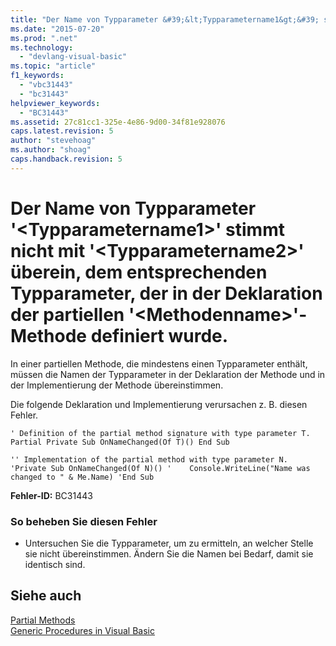 ```yaml
---
title: "Der Name von Typparameter &#39;&lt;Typparametername1&gt;&#39; stimmt nicht mit &#39;&lt;Typparametername2&gt;&#39; &#252;berein, dem entsprechenden Typparameter, der in der Deklaration der partiellen &#39;&lt;Methodenname&gt;&#39;-Methode definiert wurde. | Microsoft Docs"
ms.date: "2015-07-20"
ms.prod: ".net"
ms.technology: 
  - "devlang-visual-basic"
ms.topic: "article"
f1_keywords: 
  - "vbc31443"
  - "bc31443"
helpviewer_keywords: 
  - "BC31443"
ms.assetid: 27c81cc1-325e-4e86-9d00-34f81e928076
caps.latest.revision: 5
author: "stevehoag"
ms.author: "shoag"
caps.handback.revision: 5
---
```

# Der Name von Typparameter &#39;&lt;Typparametername1&gt;&#39; stimmt nicht mit &#39;&lt;Typparametername2&gt;&#39; &#252;berein, dem entsprechenden Typparameter, der in der Deklaration der partiellen &#39;&lt;Methodenname&gt;&#39;-Methode definiert wurde.
In einer partiellen Methode, die mindestens einen Typparameter enthält, müssen die Namen der Typparameter in der Deklaration der Methode und in der Implementierung der Methode übereinstimmen.  
  
 Die folgende Deklaration und Implementierung verursachen z. B. diesen Fehler.  
  
```vb#  
' Definition of the partial method signature with type parameter T. Partial Private Sub OnNameChanged(Of T)() End Sub  
```  
  
```vb#  
'' Implementation of the partial method with type parameter N. 'Private Sub OnNameChanged(Of N)() '    Console.WriteLine("Name was changed to " & Me.Name) 'End Sub  
```  
  
 **Fehler\-ID:** BC31443  
  
### So beheben Sie diesen Fehler  
  
-   Untersuchen Sie die Typparameter, um zu ermitteln, an welcher Stelle sie nicht übereinstimmen. Ändern Sie die Namen bei Bedarf, damit sie identisch sind.  
  
## Siehe auch  
 [Partial Methods](../../visual-basic/programming-guide/language-features/procedures/partial-methods.md)   
 [Generic Procedures in Visual Basic](../../visual-basic/programming-guide/language-features/data-types/generic-procedures.md)